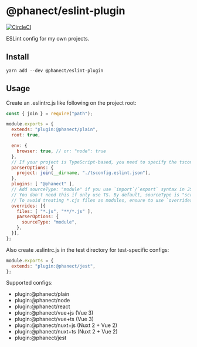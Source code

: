 @phanect/eslint-plugin
==============================================

[![CircleCI](https://circleci.com/gh/phanect/eslint-plugin.svg?style=svg)](https://circleci.com/gh/phanect/eslint-plugin)

ESLint config for my own projects.

Install
-------

```shell
yarn add --dev @phanect/eslint-plugin
```

Usage
------

Create an .eslintrc.js like following on the project root:

```javascript
const { join } = require("path");

module.exports = {
  extends: "plugin:@phanect/plain",
  root: true,

  env: {
    browser: true, // or: "node": true
  },
  // If your project is TypeScript-based, you need to specify the tsconfig.json location
  parserOptions: {
    project: join(__dirname, "./tsconfig.eslint.json"),
  },
  plugins: [ "@phanect" ],
  // Add sourceType: "module" if you use `import`/`export` syntax in JS. (e.g. JS modules, webpack)
  // You don't need this if only use TS. By default, sourceType is "script" in JS and "module" in TS.
  // To avoid treating *.cjs files as modules, ensure to use `overrides` to only apply it to *.js.
  overrides: [{
    files: [ "*.js", "**/*.js" ],
    parserOptions: {
      sourceType: "module",
    },
  }],
};
```

Also create .eslintrc.js in the test directory for test-specific configs:

```javascript
module.exports = {
  extends: "plugin:@phanect/jest",
};
```

Supported configs:

- plugin:@phanect/plain
- plugin:@phanect/node
- plugin:@phanect/react
- plugin:@phanect/vue+js (Vue 3)
- plugin:@phanect/vue+ts (Vue 3)
- plugin:@phanect/nuxt+js (Nuxt 2 + Vue 2)
- plugin:@phanect/nuxt+ts (Nuxt 2 + Vue 2)
- plugin:@phanect/jest
